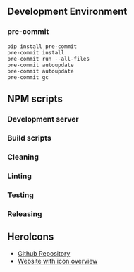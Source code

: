 ## Development Environment

### pre-commit

```shell
pip install pre-commit
pre-commit install
pre-commit run --all-files
pre-commit autoupdate
pre-commit autoupdate
pre-commit gc
```

## NPM scripts

### Development server

### Build scripts

### Cleaning

### Linting

### Testing

### Releasing

## HeroIcons

- [Github Repository](https://github.com/tailwindlabs/heroicons)
- [Website with icon overview](https://heroicons.com/)
